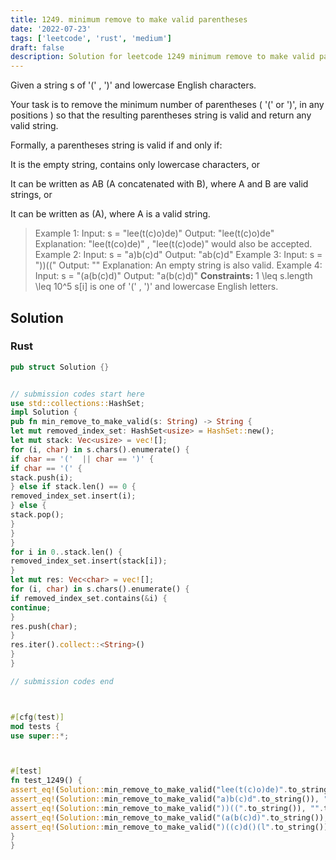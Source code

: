 ```yaml
---
title: 1249. minimum remove to make valid parentheses
date: '2022-07-23'
tags: ['leetcode', 'rust', 'medium']
draft: false
description: Solution for leetcode 1249 minimum remove to make valid parentheses
---
```




Given a string s of '(' , ')' and lowercase English characters.



Your task is to remove the minimum number of parentheses ( '(' or ')', in any positions ) so that the resulting parentheses string is valid and return any valid string.



Formally, a parentheses string is valid if and only if:





It is the empty string, contains only lowercase characters, or

It can be written as AB (A concatenated with B), where A and B are valid strings, or

It can be written as (A), where A is a valid string.







>   Example 1:
>   Input: s <TeX>=</TeX> "lee(t(c)o)de)"
>   Output: "lee(t(c)o)de"
>   Explanation: "lee(t(co)de)" , "lee(t(c)ode)" would also be accepted.
>   Example 2:
>   Input: s <TeX>=</TeX> "a)b(c)d"
>   Output: "ab(c)d"
>   Example 3:
>   Input: s <TeX>=</TeX> "))(("
>   Output: ""
>   Explanation: An empty string is also valid.
>   Example 4:
>   Input: s <TeX>=</TeX> "(a(b(c)d)"
>   Output: "a(b(c)d)"
**Constraints:**
>   	1 <TeX>\leq</TeX> s.length <TeX>\leq</TeX> 10^5
>   	s[i] is one of  '(' , ')' and lowercase English letters.


## Solution


### Rust
```rust
pub struct Solution {}


// submission codes start here
use std::collections::HashSet;
impl Solution {
pub fn min_remove_to_make_valid(s: String) -> String {
let mut removed_index_set: HashSet<usize> = HashSet::new();
let mut stack: Vec<usize> = vec![];
for (i, char) in s.chars().enumerate() {
if char == '('  || char == ')' {
if char == '(' {
stack.push(i);
} else if stack.len() == 0 {
removed_index_set.insert(i);
} else {
stack.pop();
}
}
}
for i in 0..stack.len() {
removed_index_set.insert(stack[i]);
}
let mut res: Vec<char> = vec![];
for (i, char) in s.chars().enumerate() {
if removed_index_set.contains(&i) {
continue;
}
res.push(char);
}
res.iter().collect::<String>()
}
}

// submission codes end



#[cfg(test)]
mod tests {
use super::*;



#[test]
fn test_1249() {
assert_eq!(Solution::min_remove_to_make_valid("lee(t(c)o)de)".to_string()), "lee(t(c)o)de".to_string());
assert_eq!(Solution::min_remove_to_make_valid("a)b(c)d".to_string()), "ab(c)d".to_string());
assert_eq!(Solution::min_remove_to_make_valid("))((".to_string()), "".to_string());
assert_eq!(Solution::min_remove_to_make_valid("(a(b(c)d)".to_string()), "a(b(c)d)".to_string());
assert_eq!(Solution::min_remove_to_make_valid(")((c)d()(l".to_string()), "(c)d()l".to_string());
}
}


```
